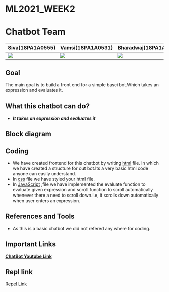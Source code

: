 # ML2021_WEEK2


# Chatbot Team
|**Siva(18PA1A0555)**|**Vamsi(18PA1A0531)**|**Bharadwaj(18PA1A0540)**|
|---|---|---|
![](http://learncodeonline.in/mascot.png)   |  ![](http://learncodeonline.in/mascot.png)|  ![](http://learncodeonline.in/mascot.png)  |

## Goal
The main goal is to build a front end for a simple basci bot.Which takes an expression and evaluates it.

## What this chatbot can do?
- ***It takes an expression and evaluates it*** 
    
## Block diagram


## Coding
- We have created frontend for  this chatbot by writing  [html](https://github.com/Vamsi-027/ML2021_WEEK2/blob/main/index.html) file. In which we have created a structure for out bot.Its a very basic html code anyone can easily understand.
- In [css](https://github.com/Vamsi-027/ML2021_WEEK2/blob/main/style.css) file we have styled your html file.
- In [JavaScript](https://github.com/Vamsi-027/ML2021_WEEK2/blob/main/script.js) ,file we have implemented the evaluate function to evaluate given expression and scroll function to scroll automatically whenever there a need to scroll down.i.e, it scrolls down automatically when user enters an expression.
    

## References and Tools
- As this is a basic chatbot we did not refered any where for coding.


## Important Links
[**ChatBot Youtube Link**]()


## Repl link
[Repel Link](https://repl.it/@VamsiCheruku/WEEK2#script.js)

